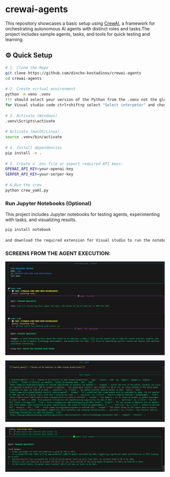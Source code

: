 # crewai-agents
This repository showcases a basic setup using [CrewAI](https://github.com/joaomdmoura/crewai), a framework for orchestrating autonomous AI agents with distinct roles and tasks.The project includes sample agents, tasks, and tools for quick testing and learning.

## ⚙️ Quick Setup

```bash
# 1. Clone the Repo
git clone https://github.com/dincho-kostadinov/crewai-agents
cd crewai-agents

# 2. Create virtual environment
python -m venv .venv
!!! should select your version of the Python from the .venv not the global one.
for Visual studio code ctrl+shift+p select "Select interpeter" and chose the python from .venv/Scripts/python.exe 

# 3. Activate (Windows)
.venv\Scripts\activate

# Activate (macOS/Linux)
source .venv/bin/activate

# 4. Install dependencies
pip install -e .

# 5. Create a .env file or export required API keys:
OPENAI_API_KEY=your-openai-key
SERPER_API_KEY=your-serper-key

# 6.Run the crew
python crew_yaml.py
```

### Run Jupyter Notebooks (Optional)
This project includes Jupyter notebooks for testing agents, experimenting with tasks, and visualizing results.

```bash
pip install notebook

and download the required extension for Visual studio to run the notebooks there.
```

### SCREENS FROM THE AGENT EXECUTION:

![alt text](image.png)

![alt text](image-1.png)

![alt text](image-3.png)